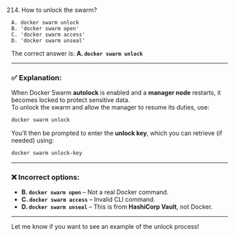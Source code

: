 214. How to unlock the swarm?
```
A. docker swarm unlock
B. 'docker swarm open'
C. 'docker swarm access'
D. 'docker swarm unseal'
```

The correct answer is: **A. `docker swarm unlock`**

---

### ✅ Explanation:

When Docker Swarm **autolock** is enabled and a **manager node** restarts, it becomes locked to protect sensitive data.  
To unlock the swarm and allow the manager to resume its duties, use:

```bash
docker swarm unlock
```

You’ll then be prompted to enter the **unlock key**, which you can retrieve (if needed) using:

```bash
docker swarm unlock-key
```

---

### ❌ Incorrect options:
- **B. `docker swarm open`** – Not a real Docker command.
- **C. `docker swarm access`** – Invalid CLI command.
- **D. `docker swarm unseal`** – This is from **HashiCorp Vault**, not Docker.

---

Let me know if you want to see an example of the unlock process!
